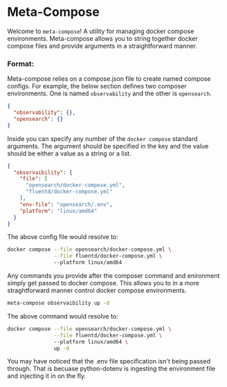 # Meta-Compose

Welcome to `meta-compose`! A utility for managing docker compose environments. Meta-compose allows you to string together docker compose files and provide arguments in a straightforward manner. 

### Format:

Meta-compose relies on a compose.json file to create named compose configs. For example, the below section defines two composer environments. One is named `observability` and the other is `opensearch`.

```json
{
  "observability": {}, 
  "opensearch": {}
}
```

Inside you can specify any number of the `docker compose` standard arguments. The argument should be specified in the key and the value should be either a value as a string or a list. 

```json
{
  "observaibility": {
    "file": [
      "opensearch/docker-compose.yml",
      "fluentd/docker-compose.yml"
    ], 
    "env-file": "opensearch/.env",
    "platform": "linux/amd64"
  }
}
```

The above config file would resolve to: 
```bash
docker compose --file opensearch/docker-compose.yml \
               --file fluentd/docker-compose.yml \ 
               --platform linux/amd64
```

Any commands you provide after the composer command and enironment simply get passed to docker compose. This allows you to in a more straghtforward manner control docker compose environments. 

```bash
meta-compose observaibility up -d
```

The above command would resolve to: 

```bash
docker compose --file opensearch/docker-compose.yml \
               --file fluentd/docker-compose.yml \ 
               --platform linux/amd64 \
               up -d
```

You may have noticed that the .env file specification isn't being passed through. That is becuase python-dotenv is ingesting the environment file and injecting it in on the fly.
